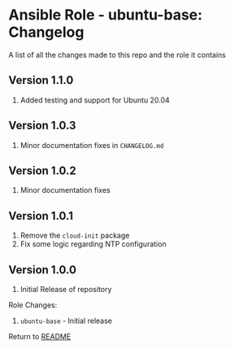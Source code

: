 Ansible Role - ubuntu-base: Changelog
=====================================
A list of all the changes made to this repo and the role it contains

Version 1.1.0
-------------

1. Added testing and support for Ubuntu 20.04

Version 1.0.3
-------------

1. Minor documentation fixes in `CHANGELOG.md`

Version 1.0.2
-------------

1. Minor documentation fixes

Version 1.0.1
-------------

1. Remove the `cloud-init` package
2. Fix some logic regarding NTP configuration

Version 1.0.0
-------------

1. Initial Release of repository

Role Changes:

1. `ubuntu-base` - Initial release

Return to [README](README.md)
